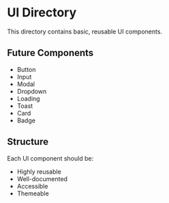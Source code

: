 # UI Directory

This directory contains basic, reusable UI components.

## Future Components
- Button
- Input
- Modal
- Dropdown
- Loading
- Toast
- Card
- Badge

## Structure
Each UI component should be:
- Highly reusable
- Well-documented
- Accessible
- Themeable 